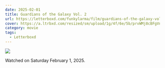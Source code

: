 ```yaml
---
date: 2025-02-01
title: Guardians of the Galaxy Vol. 2
url: https://letterboxd.com/funkylarma/film/guardians-of-the-galaxy-vol-2/
cover: https://a.ltrbxd.com/resized/sm/upload/1g/4f/6e/5b/prvWMj8cBFgVn5MLlsjlvH2hiIh-0-600-0-900-crop.jpg?v=edbe39cfb9
category: movie
tags:
  - Letterboxd
---
```


![](https://a.ltrbxd.com/resized/sm/upload/1g/4f/6e/5b/prvWMj8cBFgVn5MLlsjlvH2hiIh-0-600-0-900-crop.jpg?v=edbe39cfb9)

Watched on Saturday February 1, 2025.
